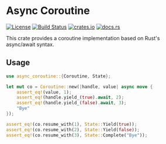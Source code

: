 # Async Coroutine

[![License](https://img.shields.io/badge/license-MIT%2FApache-blue.svg)](#license)
[![Build Status](https://github.com/jannik4/async_coroutine/workflows/CI/badge.svg)](https://github.com/jannik4/async_coroutine/actions)
[![crates.io](https://img.shields.io/crates/v/async_coroutine.svg)](https://crates.io/crates/async_coroutine)
[![docs.rs](https://img.shields.io/badge/docs-latest-blue.svg)](https://docs.rs/async_coroutine)

This crate provides a coroutine implementation based on Rust's async/await syntax.

## Usage

```rust
use async_coroutine::{Coroutine, State};

let mut co = Coroutine::new(|handle, value| async move {
    assert_eq!(value, 1);
    assert_eq!(handle.yield_(true).await, 2);
    assert_eq!(handle.yield_(false).await, 3);
    "Bye"
});

assert_eq!(co.resume_with(1), State::Yield(true));
assert_eq!(co.resume_with(2), State::Yield(false));
assert_eq!(co.resume_with(3), State::Complete("Bye"));
```
